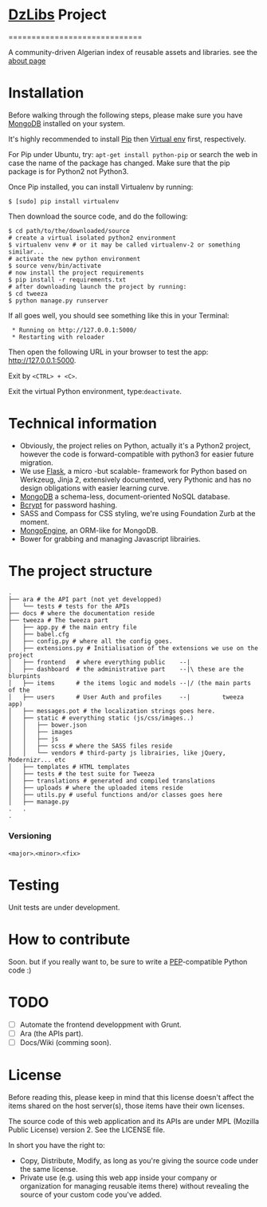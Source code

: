 # [DzLibs](dzlibs.io) Project
=============================

A community-driven Algerian index of reusable assets and libraries. see the [about page](dzlibs.io/about)

# Installation

Before walking through the following steps, please make sure you have [MongoDB](http://www.mongodb.org/) installed on your system.

It's highly recommended to install [Pip](https://pypi.python.org/pypi/pip) then [Virtual env](https://pypi.python.org/pypi/virtualenv) 
first, respectively.

For Pip under Ubuntu, try: `apt-get install python-pip` or search the web in case the name of the package has changed. Make sure that the pip package is for Python2 not Python3.

Once Pip installed, you can install Virtualenv by running:

```shell
$ [sudo] pip install virtualenv
```

Then download the source code, and do the following:

```shell
$ cd path/to/the/downloaded/source
# create a virtual isolated python2 environment
$ virtualenv venv # or it may be called virtualenv-2 or something similar...
# activate the new python environment
$ source venv/bin/activate
# now install the project requirements
$ pip install -r requirements.txt
# after downloading launch the project by running:
$ cd tweeza
$ python manage.py runserver
```

If all goes well, you should see something like this in your Terminal:

```shell
 * Running on http://127.0.0.1:5000/
 * Restarting with reloader
```

Then open the following URL in your browser to test the app: http://127.0.0.1:5000.

Exit by `<CTRL> + <C>`.

Exit the virtual Python environment, type:`deactivate`.

# Technical information

* Obviously, the project relies on Python, actually it's a Python2 project, however the code is forward-compatible with python3 for easier future migration.
* We use [Flask](http://flask.pocoo.org/), a micro -but scalable- framework for Python based on Werkzeug, Jinja 2, extensively documented, very Pythonic and has no design obligations with easier learning curve.
* [MongoDB](http://www.mongodb.org) a schema-less, document-oriented NoSQL database.
* [Bcrypt](http://en.wikipedia.org/wiki/Bcrypt) for password hashing.
* SASS and Compass for CSS styling, we're using Foundation Zurb at  the moment.
* [MongoEngine](http://mongoengine.org/), an ORM-like for MongoDB.
* Bower for grabbing and managing Javascript librairies.

# The project structure

```shell
.
├── ara # the API part (not yet developped)
│   └── tests # tests for the APIs
├── docs # where the documentation reside
├── tweeza # The tweeza part 
│   ├── app.py # the main entry file
│   ├── babel.cfg
│   ├── config.py # where all the config goes.
│   ├── extensions.py # Initialisation of the extensions we use on the project
│   ├── frontend   # where everything public    --|
│   ├── dashboard  # the administrative part    --|\ these are the blurpints
│   ├── items      # the items logic and models --|/ (the main parts of the
│   ├── users      # User Auth and profiles     --|         tweeza app)
│   ├── messages.pot # the localization strings goes here.
│   ├── static # everything static (js/css/images..)
│   │   ├── bower.json
│   │   ├── images
│   │   ├── js
│   │   ├── scss # where the SASS files reside
│   │   └── vendors # third-party js librairies, like jQuery, Modernizr... etc
│   ├── templates # HTML templates
│   ├── tests # the test suite for Tweeza
│   ├── translations # generated and compiled translations
│   ├── uploads # where the uploaded items reside
│   ├── utils.py # useful functions and/or classes goes here
│   ├── manage.py
.   .
.
```

### Versioning 

`<major>`.`<minor>`.`<fix>`


# Testing

Unit tests are under development.

# How to contribute

Soon. but if you really want to, be sure to write a [PEP](http://www.python.org/dev/peps/pep-0008)-compatible Python code :)

# TODO

- ☐ Automate the frontend developpment with Grunt.
- ☐ Ara (the APIs part).
- ☐ Docs/Wiki (comming soon).


# License

Before reading this, please keep in mind that this license doesn't affect the items shared on the host server(s), those items have their own licenses.

The source code of this web application and its APIs are under MPL (Mozilla Public License) version 2. See the LICENSE file.

In short you have the right to:

* Copy, Distribute, Modify, as long as you're giving the source code under the same license.
* Private use (e.g. using this web app inside your company or organization for managing reusable items there) without revealing the source of your custom code you've added.





